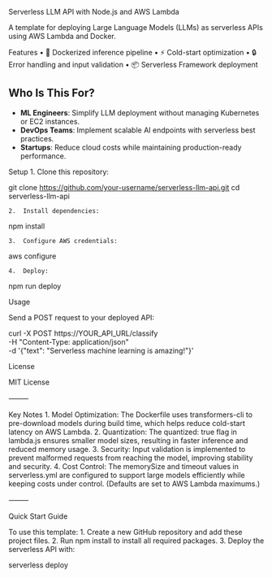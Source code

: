 Serverless LLM API with Node.js and AWS Lambda

A template for deploying Large Language Models (LLMs) as serverless APIs using AWS Lambda and Docker.

Features
	•	🐳 Dockerized inference pipeline
	•	⚡ Cold-start optimization
	•	🔒 Error handling and input validation
	•	📦 Serverless Framework deployment

	
## Who Is This For?  
- **ML Engineers**: Simplify LLM deployment without managing Kubernetes or EC2 instances.  
- **DevOps Teams**: Implement scalable AI endpoints with serverless best practices.  
- **Startups**: Reduce cloud costs while maintaining production-ready performance.  	

Setup
	1.	Clone this repository:

git clone https://github.com/your-username/serverless-llm-api.git
cd serverless-llm-api


	2.	Install dependencies:

npm install


	3.	Configure AWS credentials:

aws configure


	4.	Deploy:

npm run deploy



Usage

Send a POST request to your deployed API:

curl -X POST https://YOUR_API_URL/classify \
  -H "Content-Type: application/json" \
  -d '{"text": "Serverless machine learning is amazing!"}'

License

MIT License

⸻

Key Notes
	1.	Model Optimization:
The Dockerfile uses transformers-cli to pre-download models during build time, which helps reduce cold-start latency on AWS Lambda.
	2.	Quantization:
The quantized: true flag in lambda.js ensures smaller model sizes, resulting in faster inference and reduced memory usage.
	3.	Security:
Input validation is implemented to prevent malformed requests from reaching the model, improving stability and security.
	4.	Cost Control:
The memorySize and timeout values in serverless.yml are configured to support large models efficiently while keeping costs under control. (Defaults are set to AWS Lambda maximums.)

⸻

Quick Start Guide

To use this template:
	1.	Create a new GitHub repository and add these project files.
	2.	Run npm install to install all required packages.
	3.	Deploy the serverless API with:

serverless deploy
